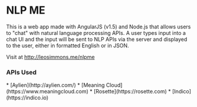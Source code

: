 
<h1>NLP ME</h1>

<p>
  This is a web app made with AngularJS (v1.5) and Node.js that allows users to "chat" with natural language processing APIs. A user types input into a chat UI and the input will be sent to NLP APIs via the server and displayed to the user, either in formatted English or in JSON.
</p>

Visit at http://leosimmons.me/nlpme

<h3>APIs Used</h3>
* [Aylien](http://aylien.com/)
* [Meaning Cloud](https://www.meaningcloud.com)
* [Rosette](https://rosette.com)
* [Indico](https://indico.io)
